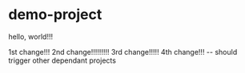 # demo-project

hello, world!!!

1st change!!!
2nd change!!!!!!!!!
3rd change!!!!!
4th change!!! -- should trigger other dependant projects
